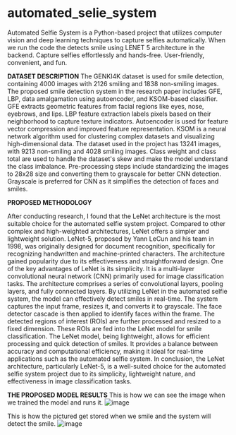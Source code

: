 # automated_selie_system
Automated Selfie System is a Python-based project that utilizes computer vision and deep learning techniques to capture selfies automatically. When we run the code the detects smile using LENET 5 architecture in the backend. Capture selfies effortlessly and hands-free. User-friendly, convenient, and fun.

**DATASET DESCRIPTION**
The GENKI4K dataset is used for smile detection, containing 4000 images with 2126 smiling and 1838 non-smiling images. The proposed smile detection system in the research paper includes GFE, LBP, data amalgamation using autoencoder, and KSOM-based classifier. GFE extracts geometric features from facial regions like eyes, nose, eyebrows, and lips. LBP feature extraction labels pixels based on their neighborhood to capture texture indicators. Autoencoder is used for feature vector compression and improved feature representation. KSOM is a neural network algorithm used for clustering complex datasets and visualizing high-dimensional data. The dataset used in the project has 13241 images, with 9213 non-smiling and 4028 smiling images. Class weight and class total are used to handle the dataset's skew and make the model understand the class imbalance. Pre-processing steps include standardizing the images to 28x28 size and converting them to grayscale for better CNN detection. Grayscale is preferred for CNN as it simplifies the detection of faces and smiles.

**PROPOSED METHODOLOGY**

After conducting research, I found that the LeNet architecture is the most suitable choice for the automated selfie system project. Compared to other complex and high-weighted architectures, LeNet offers a simpler and lightweight solution. LeNet-5, proposed by Yann LeCun and his team in 1998, was originally designed for document recognition, specifically for recognizing handwritten and machine-printed characters. The architecture gained popularity due to its effectiveness and straightforward design. One of the key advantages of LeNet is its simplicity. It is a multi-layer convolutional neural network (CNN) primarily used for image classification tasks. The architecture comprises a series of convolutional layers, pooling layers, and fully connected layers. By utilizing LeNet in the automated selfie system, the model can effectively detect smiles in real-time. The system captures the input frame, resizes it, and converts it to grayscale. The face detector cascade is then applied to identify faces within the frame. The detected regions of interest (ROIs) are further processed and resized to a fixed dimension. These ROIs are fed into the LeNet model for smile classification. The LeNet model, being lightweight, allows for efficient processing and quick detection of smiles. It provides a balance between accuracy and computational efficiency, making it ideal for real-time applications such as the automated selfie system. In conclusion, the LeNet architecture, particularly LeNet-5, is a well-suited choice for the automated selfie system project due to its simplicity, lightweight nature, and effectiveness in image classification tasks.

**THE PROPOSED MODEL RESULTS**
This is how we can see the image when we trained the model and runs it. 
![image](https://github.com/nikhil-188/automated_selie_system/assets/84719583/024de409-f8fd-425a-9d8d-68b15750ad8f)

This is how the pictured get stored when we smile and the system will detect the smile.
![image](https://github.com/nikhil-188/automated_selie_system/assets/84719583/3d15a0fe-e453-4caf-9b85-1a871400331e)
